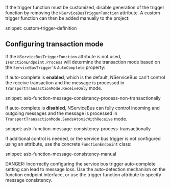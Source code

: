 If the trigger function must be customized, disable generation of the trigger function by removing the `NServiceBusTriggerFunction` attribute. A custom trigger function can then be added manually to the project:

snippet: custom-trigger-definition

## Configuring transaction mode

If the `NServiceBusTriggerFunction` attribute is not used, `IFunctionEndpoint.Process` will determine the transaction mode based on the `ServiceBusTrigger`'s `AutoComplete` property:

If auto-complete is **enabled**, which is the default, NServiceBus can't control the receive transaction and the message is processed in `TransportTransactionMode.ReceiveOnly` mode.

snippet: asb-function-message-consistency-process-non-transactionally

If auto-complete is **disabled**, NServiceBus can fully control incoming and outgoing messages and the message is processed in `TransportTransactionMode.SendsAtomicWithReceive` mode.

snippet: asb-function-message-consistency-process-transactionally

If additional control is needed, or the service bus trigger is not configured using an attribute, use the concrete `FunctionEndpoint` class:

snippet: asb-function-message-consistency-manual

DANGER: Incorrectly configuring the service bus trigger auto-complete setting can lead to message loss. Use the auto-detection mechanism on the function endpoint interface, or use the trigger function attribute to specify message consistency.
